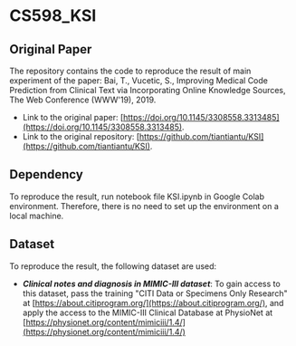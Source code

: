 # CS598_KSI
## Original Paper
The repository contains the code to reproduce the result of main experiment of the paper: Bai, T., Vucetic, S., Improving Medical Code Prediction from Clinical Text via Incorporating Online Knowledge Sources, The Web Conference (WWW'19), 2019.
- Link to the original paper: [https://doi.org/10.1145/3308558.3313485](https://doi.org/10.1145/3308558.3313485).
- Link to the original repository: [https://github.com/tiantiantu/KSI](https://github.com/tiantiantu/KSI).
## Dependency
To reproduce the result, run notebook file KSI.ipynb in Google Colab environment. Therefore, there is no need to set up the environment on a local machine.
## Dataset
To reproduce the result, the following dataset are used:
- ***Clinical notes and diagnosis in MIMIC-III dataset***: To gain access to this dataset, pass the training "CITI Data or Specimens Only Research" at [https://about.citiprogram.org/](https://about.citiprogram.org/), and apply the access to the MIMIC-III Clinical Database at PhysioNet at [https://physionet.org/content/mimiciii/1.4/](https://physionet.org/content/mimiciii/1.4/)
